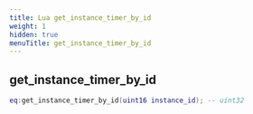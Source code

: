 ```yaml
---
title: Lua get_instance_timer_by_id
weight: 1
hidden: true
menuTitle: get_instance_timer_by_id
---
```

## get_instance_timer_by_id
```lua
eq:get_instance_timer_by_id(uint16 instance_id); -- uint32
```